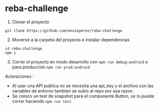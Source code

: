 # reba-challenge

1. Clonar el proyecto

```
git clone https://github.com/enzzoperez/reba-challenge
```

2. Moverse a la carpeta del proyecto e instalar dependencias

```
cd reba-challenge
npm i
```

3. Correr el proyecto en modo desarrollo con `npm run debug:android` o para produccion `npm run prod:android`


_Aclaraciones_ :

- Al usar una API publica no se necesita una api_key y el archivo con las variables de entorno tambien se subio al repo por esa razon.
- Se coloco un test de snapshot para el componente Button, se lo puede correr haciendo `npm run test`
